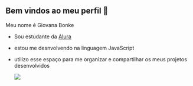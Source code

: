 ## Bem vindos ao meu perfil 💚
Meu nome é Giovana Bonke

- Sou estudante da [Alura](https://www.alura.com.br)
- estou me desnvolvendo na linguagem JavaScript
- utilizo esse espaço para me organizar e compartilhar os meus projetos desenvolvidos

  ![](https://media1.tenor.com/m/7LY-32GspBwAAAAC/giraffe-eating.gif)
